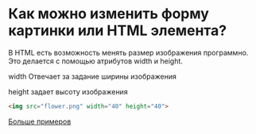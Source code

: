 # Как можно изменить форму картинки или HTML элемента?

В HTML есть возможность менять размер изображения программно. Это делается с помощью атрибутов width и height.

width
Отвечает за задание ширины изображения

height
задает высоту изображения

```HTML
<img src="flower.png" width="40" height="40">
```

[Больше примеров](https://webref.ru/layout/html5-css3/img/scale)
